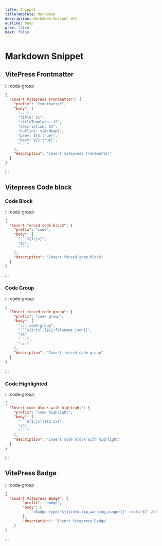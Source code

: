 ```yaml
---
title: Snippet
titleTemplate: Markdown
description: Markdown Snippet 코드
outline: deep
prev: false
next: false
---
```


# Markdown Snippet

## VitePress Frontmatter

::: code-group

```json [markdown.json]
{
  "Insert Vitepress Frontmatter": {
    "prefix": "frontmatter",
    "body": [
      "---",
      "title: $1",
      "titleTemplate: $2",
      "description: $3",
      "outline: ${4:deep}",
      "prev: ${5:true}",
      "next: ${5:true}",
      "---"
    ],
    "description": "Insert vitepress frontmatter"
  }
}
```

:::

## Vitepress Code block

### Code Block

::: code-group

<!-- prettier-ignore -->
```json [markdown.json]
{
  "Insert fenced code block": {
    "prefix": "code",
    "body": [
      "```${1:js}",
      "$2",
      "```"
    ],
    "description": "Insert fenced code block"
  }
}
```

:::

### Code Group

::: code-group

<!-- prettier-ignore -->
```json [markdown.json]
{
  "Insert fenced code group": {
    "prefix": "code group",
    "body": [
      "::: code-group",
      "```${1:js} [${2:filename.json}]",
      "$3",
      "```",
      ":::"
    ],
    "description": "Insert fenced code group"
  }
}
```

:::

### Code Highlighted

::: code-group

<!-- prettier-ignore -->
```json [markdown.json]
{
  "Insert code block with highlight": {
    "prefix": "code highlight",
    "body": [
      "```${1:js}{${2:1}}",
      "$3",
      "```"
    ],
    "description": "Insert code block with highlight"
  }
}
```

:::

## VitePress Badge

::: code-group

<!-- prettier-ignore -->
```json [markdown.json]
{
  "Insert Vitepress Badge": {
		"prefix": "badge",
		"body": [
			"<Badge type='${1|info,tip,warning,danger|}' text='$2' />" 
		],
		"description": "Insert Vitepress Badge"
	}
}
```

:::
